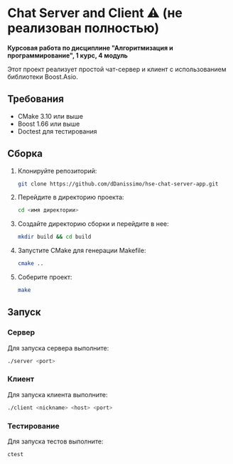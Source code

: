 # Chat Server and Client ⚠️ (не реализован полностью)

**Курсовая работа по дисциплине "Алгоритмизация и программирование", 1 курс, 4 модуль**

Этот проект реализует простой чат-сервер и клиент с использованием библиотеки Boost.Asio.

## Требования

- CMake 3.10 или выше
- Boost 1.66 или выше
- Doctest для тестирования

## Сборка

1. Клонируйте репозиторий:
    ```sh
    git clone https://github.com/dDanissimo/hse-chat-server-app.git
    ```

2. Перейдите в директорию проекта:
    ```sh
    cd <имя директории>
    ```

3. Создайте директорию сборки и перейдите в нее:
    ```sh
    mkdir build && cd build
    ```

4. Запустите CMake для генерации Makefile:
    ```sh
    cmake ..
    ```

5. Соберите проект:
    ```sh
    make
    ```

## Запуск

### Сервер

Для запуска сервера выполните:
```sh
./server <port>
```

### Клиент
Для запуска клиента выполните:

```sh
./client <nickname> <host> <port>
```

### Тестирование
Для запуска тестов выполните:

```sh
ctest
```
